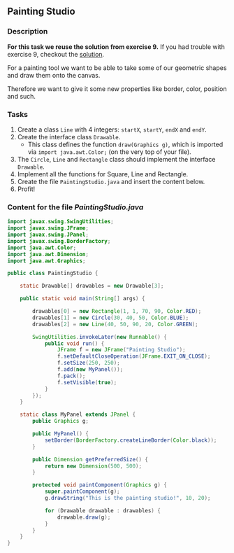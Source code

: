 ## Painting Studio

### Description
**For this task we reuse the solution from exercise 9.**
If you had trouble with exercise 9, checkout the [solution](https://github.com/pibebtol/java-lessons/tree/master/exercises/solutions/07Vehicles).

For a painting tool we want to be able to take some of our geometric shapes and draw them onto the canvas.

Therefore we want to give it some new properties like border, color, position and such.

### Tasks
1. Create a class `Line` with 4 integers: `startX`, `startY`, `endX` and `endY`.
2. Create the interface class `Drawable`.
   - This class defines the function `draw(Graphics g)`, which is imported via `import java.awt.Color;` (on the very top of your file).
2. The `Circle`, `Line` and `Rectangle` class should implement the interface `Drawable`.
3. Implement all the functions for Square, Line and Rectangle.
4. Create the file `PaintingStudio.java` and insert the content below.
5. Profit!

### Content for the file *PaintingStudio.java*
```java
import javax.swing.SwingUtilities;
import javax.swing.JFrame;
import javax.swing.JPanel;
import javax.swing.BorderFactory;
import java.awt.Color;
import java.awt.Dimension;
import java.awt.Graphics;

public class PaintingStudio {

    static Drawable[] drawables = new Drawable[3];

    public static void main(String[] args) {

        drawables[0] = new Rectangle(1, 1, 70, 90, Color.RED);
        drawables[1] = new Circle(30, 40, 50, Color.BLUE);
        drawables[2] = new Line(40, 50, 90, 20, Color.GREEN);

        SwingUtilities.invokeLater(new Runnable() {
            public void run() {
                JFrame f = new JFrame("Painting Studio");
                f.setDefaultCloseOperation(JFrame.EXIT_ON_CLOSE);
                f.setSize(250, 250);
                f.add(new MyPanel());
                f.pack();
                f.setVisible(true);
            }
        });
    }

    static class MyPanel extends JPanel {
        public Graphics g;

        public MyPanel() {
            setBorder(BorderFactory.createLineBorder(Color.black));
        }

        public Dimension getPreferredSize() {
            return new Dimension(500, 500);
        }

        protected void paintComponent(Graphics g) {
            super.paintComponent(g);
            g.drawString("This is the painting studio!", 10, 20);

            for (Drawable drawable : drawables) {
                drawable.draw(g);
            }
        }
    }
}
```
